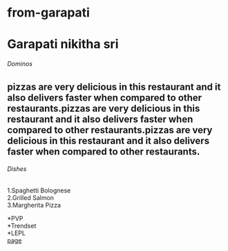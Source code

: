 # from-garapati
# Garapati nikitha sri
###### Dominos
pizzas are very **delicious** in this restaurant and it also delivers faster when compared to other restaurants.pizzas are very delicious in this restaurant and it also delivers **faster** when compared to other restaurants.pizzas are very delicious in this restaurant and it also delivers faster when compared to other restaurants.
---

###### Dishes
1.Spaghetti Bolognese<br>
2.Grilled Salmon<br>
3.Margherita Pizza<br>

*PVP<br>
*Trendset<br>
*LEPL<br>
[page](MyMedia.md)



